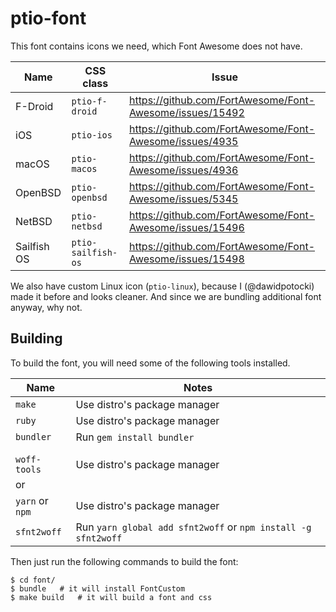 # ptio-font

This font contains icons we need, which Font Awesome does not have.

| Name        | CSS class             | Issue |
|---          |---                    |---    |
| F-Droid     | `ptio-f-droid`        | https://github.com/FortAwesome/Font-Awesome/issues/15492 |
| iOS         | `ptio-ios`            | https://github.com/FortAwesome/Font-Awesome/issues/4935  |
| macOS       | `ptio-macos`          | https://github.com/FortAwesome/Font-Awesome/issues/4936  |
| OpenBSD     | `ptio-openbsd`        | https://github.com/FortAwesome/Font-Awesome/issues/5345  |
| NetBSD      | `ptio-netbsd`         | https://github.com/FortAwesome/Font-Awesome/issues/15496 |
| Sailfish OS | `ptio-sailfish-os`    | https://github.com/FortAwesome/Font-Awesome/issues/15498 |

We also have custom Linux icon (`ptio-linux`), because I (@dawidpotocki) made it before and looks cleaner.
And since we are bundling additional font anyway, why not.

## Building

To build the font, you will need some of the following tools installed.

| Name              | Notes                                                         |
|---                |---                                                            |
| `make`            | Use distro's package manager                                  |
| `ruby`            | Use distro's package manager                                  |
| `bundler`         | Run `gem install bundler`                                     |
|                   |                                                               |
|                   |                                                               |
| `woff-tools`      | Use distro's package manager                                  |
| or                |                                                               |
| `yarn` or `npm`   | Use distro's package manager                                  |
| `sfnt2woff`       | Run `yarn global add sfnt2woff` or `npm install -g sfnt2woff` |

Then just run the following commands to build the font:

```
$ cd font/
$ bundle   # it will install FontCustom
$ make build   # it will build a font and css
```
